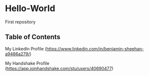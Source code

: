 # Hello-World
First repository

## Table of Contents

My LinkedIn Profile (https://www.linkedin.com/in/benjamin-sheehan-a9486a279/)

My Handshake Profile (https://app.joinhandshake.com/stu/users/40690477)
